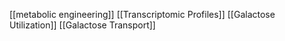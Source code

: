 [[metabolic engineering]]
[[Transcriptomic Profiles]]
[[Galactose Utilization]]
[[Galactose Transport]]
